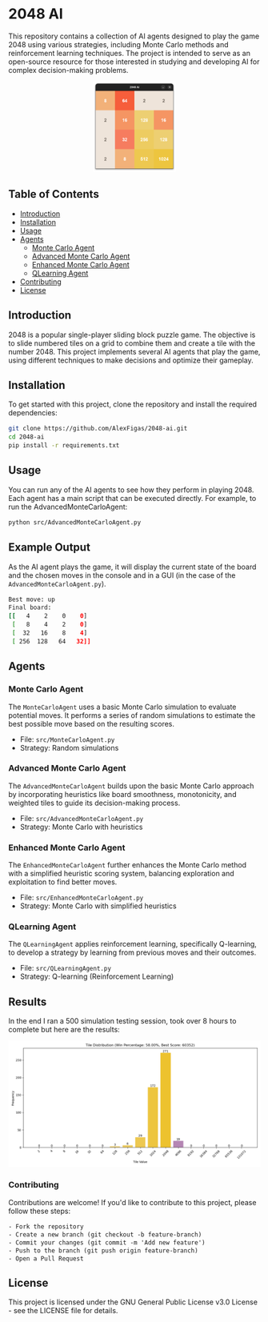 # 2048 AI

This repository contains a collection of AI agents designed to play the game 2048 using various strategies, including Monte Carlo methods and reinforcement learning techniques. The project is intended to serve as an open-source resource for those interested in studying and developing AI for complex decision-making problems.

<p align="center">
  <img src="src/images/game_screenshot.png" alt="2048 AI Game Screenshot" width="33%">
</p>

## Table of Contents

- [Introduction](#introduction)
- [Installation](#installation)
- [Usage](#usage)
- [Agents](#agents)
  - [Monte Carlo Agent](#monte-carlo-agent)
  - [Advanced Monte Carlo Agent](#advanced-monte-carlo-agent)
  - [Enhanced Monte Carlo Agent](#enhanced-monte-carlo-agent)
  - [QLearning Agent](#qlearning-agent)
- [Contributing](#contributing)
- [License](#license)

## Introduction

2048 is a popular single-player sliding block puzzle game. The objective is to slide numbered tiles on a grid to combine them and create a tile with the number 2048. This project implements several AI agents that play the game, using different techniques to make decisions and optimize their gameplay.

## Installation

To get started with this project, clone the repository and install the required dependencies:

```bash
git clone https://github.com/AlexFigas/2048-ai.git
cd 2048-ai
pip install -r requirements.txt
```

## Usage

You can run any of the AI agents to see how they perform in playing 2048. Each agent has a main script that can be executed directly. For example, to run the AdvancedMonteCarloAgent:

```bash
python src/AdvancedMonteCarloAgent.py
```

## Example Output

As the AI agent plays the game, it will display the current state of the board and the chosen moves in the console and in a GUI (in the case of the `AdvancedMonteCarloAgent.py`).

```bash
Best move: up
Final board:
[[   4    2    0    0]
 [   8    4    2    0]
 [  32   16    8    4]
 [ 256  128   64   32]]
```

## Agents

### Monte Carlo Agent

The `MonteCarloAgent` uses a basic Monte Carlo simulation to evaluate potential moves. It performs a series of random simulations to estimate the best possible move based on the resulting scores.

- File: `src/MonteCarloAgent.py`
- Strategy: Random simulations

### Advanced Monte Carlo Agent

The `AdvancedMonteCarloAgent` builds upon the basic Monte Carlo approach by incorporating heuristics like board smoothness, monotonicity, and weighted tiles to guide its decision-making process.

- File: `src/AdvancedMonteCarloAgent.py`
- Strategy: Monte Carlo with heuristics

### Enhanced Monte Carlo Agent

The `EnhancedMonteCarloAgent` further enhances the Monte Carlo method with a simplified heuristic scoring system, balancing exploration and exploitation to find better moves.

- File: `src/EnhancedMonteCarloAgent.py`
- Strategy: Monte Carlo with simplified heuristics

### QLearning Agent

The `QLearningAgent` applies reinforcement learning, specifically Q-learning, to develop a strategy by learning from previous moves and their outcomes.

- File: `src/QLearningAgent.py`
- Strategy: Q-learning (Reinforcement Learning)

## Results

In the end I ran a 500 simulation testing session, took over 8 hours to complete but here are the results:

![500 Iteration Results: Highest Score: 60352; Average Win Percentage: 58%;](src/images/60352_57.99999999999999.png)


### Contributing

Contributions are welcome! If you'd like to contribute to this project, please follow these steps:

    - Fork the repository
    - Create a new branch (git checkout -b feature-branch)
    - Commit your changes (git commit -m 'Add new feature')
    - Push to the branch (git push origin feature-branch)
    - Open a Pull Request

## License

This project is licensed under the GNU General Public License v3.0 License - see the LICENSE file for details.


